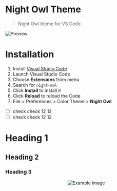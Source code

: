 # Night Owl Theme

> Night Owl theme for VS Code.

![Preview](images/preview.gif)

# Installation

1.  Install [Visual Studio Code](https://code.visualstudio.com/)
2.  Launch Visual Studio Code
3.  Choose **Extensions** from menu
4.  Search for `night-owl`
5.  Click **Install** to install it
6.  Click **Reload** to reload the Code
7.  File > Preferences > Color Theme > **Night Owl**

- [ ] check check 12 12
- [ ] check check 12 12

# Heading 1

## Heading 2

### Heading 3

<div align="center">
  <img src="example.png" alt="Example image" />
</div>
